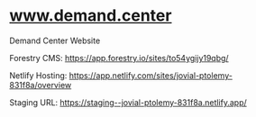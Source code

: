 # www.demand.center
Demand Center Website

Forestry CMS: https://app.forestry.io/sites/to54ygijy19qbg/

Netlify Hosting: https://app.netlify.com/sites/jovial-ptolemy-831f8a/overview

Staging URL: https://staging--jovial-ptolemy-831f8a.netlify.app/
